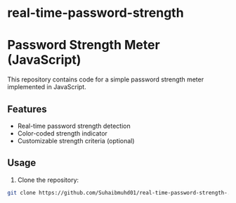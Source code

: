 # real-time-password-strength
# Password Strength Meter (JavaScript)

This repository contains code for a simple password strength meter implemented in JavaScript.

## Features

- Real-time password strength detection
- Color-coded strength indicator
- Customizable strength criteria (optional)

## Usage

1. Clone the repository:

```bash
git clone https://github.com/Suhaibmuhd01/real-time-password-strength-.git
